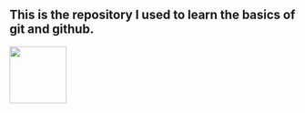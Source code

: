 ## This is the repository I used to learn the basics of git and github.
<img align="center" width="100" src="https://media0.giphy.com/avatars/mwooodward/cIe5MvDvX4Vc.gif">
